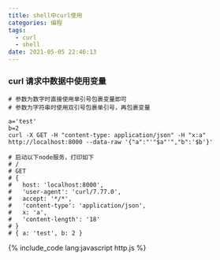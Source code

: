 ```yaml
---
title: shell中curl使用
categories: 编程
tags:
  - curl
  - shell
date: 2021-05-05 22:46:13
---
```


### curl 请求中数据中使用变量

```shell
# 参数为数字时直接使用单引号包裹变量即可
# 参数为字符串时使用双引号包裹单引号，再包裹变量

a='test'
b=2
curl -X GET -H "content-type: application/json" -H "x:a" http://localhost:8000 --data-raw '{"a":"'"$a"'","b":'$b'}'

# 启动以下node服务，打印如下
# /
# GET
# {
#   host: 'localhost:8000',
#   'user-agent': 'curl/7.77.0',
#   accept: '*/*',
#   'content-type': 'application/json',
#   x: 'a',
#   'content-length': '18'
# }
# { a: 'test', b: 2 }
```
{% include_code lang:javascript http.js %}

